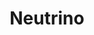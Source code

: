 ---
codehost: https://github.com/neutrinojs/neutrino
logohandle: neutrinojs
sort: neutrinojs
title: Neutrino
website: https://neutrinojs.org/
---